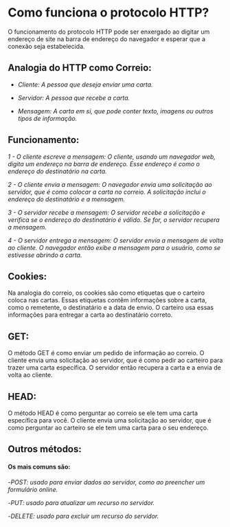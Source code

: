 # **Como funciona o protocolo HTTP?**

<p> O funcionamento do protocolo HTTP pode ser enxergado ao digitar um endereço de site na barra de endereço do navegador e esperar que a conexão seja estabelecida.

## Analogia do HTTP como Correio:

- _Cliente: A pessoa que deseja enviar uma carta._

- _Servidor: A pessoa que recebe a carta._

- _Mensagem: A carta em si, que pode conter texto, imagens ou outros tipos de informação._

## Funcionamento:

*1 - O cliente escreve a mensagem: O cliente, usando um navegador web, digita um endereço na barra de endereço. Esse endereço é como o endereço do destinatário na carta.*   

*2 - O cliente envia a mensagem: O navegador envia uma solicitação ao servidor, que é como colocar a carta no correio. A solicitação inclui o endereço do destinatário e a mensagem.*

*3 - O servidor recebe a mensagem: O servidor recebe a solicitação e verifica se o endereço do destinatário é válido. Se for, o servidor recupera a mensagem.*

*4 - O servidor entrega a mensagem: O servidor envia a mensagem de volta ao cliente. O navegador então exibe a mensagem para o usuário, como se estivesse abrindo a carta.*


## Cookies:

<p>Na analogia do correio, os cookies são como etiquetas que o carteiro coloca nas cartas. Essas etiquetas contêm informações sobre a carta, como o remetente, o destinatário e a data de envio. O carteiro usa essas informações para entregar a carta ao destinatário correto.



## GET:

<p> O método GET é como enviar um pedido de informação ao correio. O cliente envia uma solicitação ao servidor, que é como pedir ao carteiro para trazer uma carta específica. O servidor então recupera a carta e a envia de volta ao cliente.

## HEAD:

<p>O método HEAD é como perguntar ao correio se ele tem uma carta específica para você. O cliente envia uma solicitação ao servidor, que é como perguntar ao carteiro se ele tem uma carta para o seu endereço. 

## Outros métodos:

#### Os mais comuns são:

-_POST: usado para enviar dados ao servidor, como ao preencher um formulário online._

-_PUT: usado para atualizar um recurso no servidor._

-_DELETE: usado para excluir um recurso do servidor._